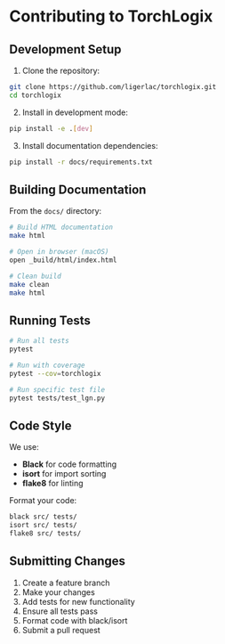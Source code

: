 # Contributing to TorchLogix

## Development Setup

1. Clone the repository:
```bash
git clone https://github.com/ligerlac/torchlogix.git
cd torchlogix
```

2. Install in development mode:
```bash
pip install -e .[dev]
```

3. Install documentation dependencies:
```bash
pip install -r docs/requirements.txt
```

## Building Documentation

From the `docs/` directory:

```bash
# Build HTML documentation
make html

# Open in browser (macOS)
open _build/html/index.html

# Clean build
make clean
make html
```

## Running Tests

```bash
# Run all tests
pytest

# Run with coverage
pytest --cov=torchlogix

# Run specific test file
pytest tests/test_lgn.py
```

## Code Style

We use:
- **Black** for code formatting
- **isort** for import sorting
- **flake8** for linting

Format your code:
```bash
black src/ tests/
isort src/ tests/
flake8 src/ tests/
```

## Submitting Changes

1. Create a feature branch
2. Make your changes
3. Add tests for new functionality
4. Ensure all tests pass
5. Format code with black/isort
6. Submit a pull request